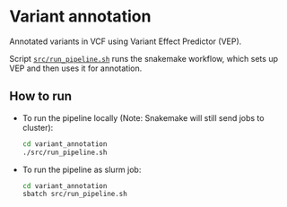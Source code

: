 # Variant annotation

Annotated variants in VCF using Variant Effect Predictor (VEP).

Script [`src/run_pipeline.sh`](src/run_pipeline.sh) runs the snakemake workflow, which sets up VEP and then uses it for annotation.


## How to run

* To run the pipeline locally (Note: Snakemake will still send jobs to cluster):

    ```sh
    cd variant_annotation
    ./src/run_pipeline.sh
    ```

* To run the pipeline as slurm job:

    ```sh
    cd variant_annotation
    sbatch src/run_pipeline.sh
    ```
